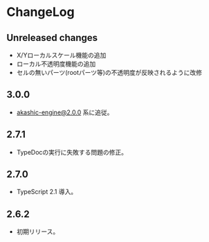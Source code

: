 # ChangeLog

## Unreleased changes

* X/Yローカルスケール機能の追加
* ローカル不透明度機能の追加
* セルの無いパーツ(rootパーツ等)の不透明度が反映されるように改修

## 3.0.0

* akashic-engine@2.0.0 系に追従。

## 2.7.1

* TypeDocの実行に失敗する問題の修正。

## 2.7.0

* TypeScript 2.1 導入。

## 2.6.2

* 初期リリース。
